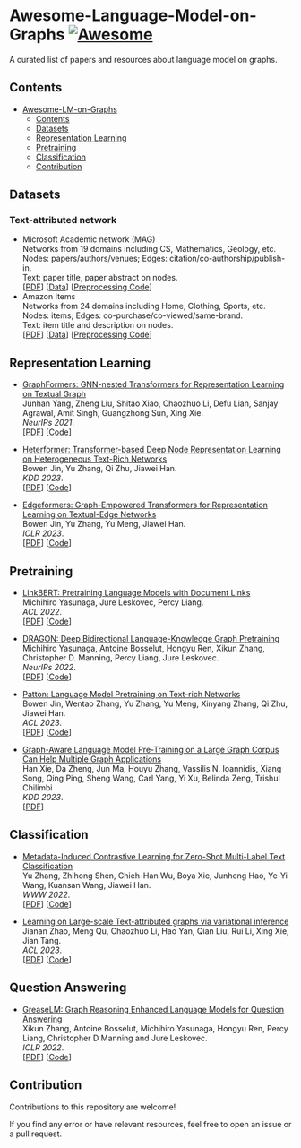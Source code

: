# Awesome-Language-Model-on-Graphs [![Awesome](https://awesome.re/badge.svg)](https://awesome.re)
A curated list of papers and resources about language model on graphs.

## Contents
- [Awesome-LM-on-Graphs](#awesome-lm-on-graphs)
  - [Contents](#contents)
  - [Datasets](#datasets)
  - [Representation Learning](#representation-learning)
  - [Pretraining](#pretraining)
  - [Classification](#classification)
  - [Contribution](#contribution)


## Datasets
### Text-attributed network
- Microsoft Academic network (MAG)
<br>Networks from 19 domains including CS, Mathematics, Geology, etc.
<br>Nodes: papers/authors/venues; Edges: citation/co-authorship/publish-in.
<br>Text: paper title, paper abstract on nodes.
<br>[[PDF](https://arxiv.org/abs/2302.03341)] [[Data](https://zenodo.org/record/7611544)] [[Preprocessing Code](https://github.com/PeterGriffinJin/Patton/blob/main/data_process/process_mag.ipynb)]
- Amazon Items
<br>Networks from 24 domains including Home, Clothing, Sports, etc.
<br>Nodes: items; Edges: co-purchase/co-viewed/same-brand.
<br>Text: item title and description on nodes.
<br>[[PDF](https://arxiv.org/pdf/1602.01585.pdf)] [[Data](https://cseweb.ucsd.edu/~jmcauley/datasets/amazon/links.html)] [[Preprocessing Code](https://github.com/PeterGriffinJin/Patton/blob/main/data_process/process_amazon.ipynb)]



## Representation Learning
- [GraphFormers: GNN-nested Transformers for
Representation Learning on Textual Graph](https://arxiv.org/abs/2105.02605)
<br>Junhan Yang, Zheng Liu, Shitao Xiao, Chaozhuo Li, Defu Lian, Sanjay Agrawal, Amit Singh, Guangzhong Sun, Xing Xie.
<br>*NeurIPs 2021*.
<br>[[PDF](https://arxiv.org/abs/2105.02605)] [[Code](https://github.com/microsoft/GraphFormers)]

- [Heterformer: Transformer-based Deep Node Representation Learning on Heterogeneous Text-Rich Networks](https://arxiv.org/abs/2205.10282)
<br>Bowen Jin, Yu Zhang, Qi Zhu, Jiawei Han.
<br>*KDD 2023*.
<br>[[PDF](https://arxiv.org/abs/2205.10282)] [[Code](https://github.com/PeterGriffinJin/Heterformer)]

- [Edgeformers: Graph-Empowered Transformers for Representation Learning on Textual-Edge Networks](https://openreview.net/pdf?id=2YQrqe4RNv)
<br>Bowen Jin, Yu Zhang, Yu Meng, Jiawei Han.
<br>*ICLR 2023*.
<br>[[PDF](https://openreview.net/pdf?id=2YQrqe4RNv)] [[Code](https://github.com/PeterGriffinJin/Edgeformers)]


## Pretraining
- [LinkBERT: Pretraining Language Models with Document Links](https://arxiv.org/pdf/2203.15827.pdf)
<br>Michihiro Yasunaga, Jure Leskovec, Percy Liang.
<br>*ACL 2022*.
<br>[[PDF](https://arxiv.org/pdf/2203.15827.pdf)] [[Code](https://github.com/michiyasunaga/LinkBERT)]

- [DRAGON: Deep Bidirectional Language-Knowledge Graph Pretraining](https://cs.stanford.edu/~myasu/papers/dragon_neurips22.pdf)
<br>Michihiro Yasunaga, Antoine Bosselut, Hongyu Ren, Xikun Zhang, Christopher D. Manning, Percy Liang, Jure Leskovec.
<br>*NeurIPs 2022*.
<br>[[PDF](https://cs.stanford.edu/~myasu/papers/dragon_neurips22.pdf)] [[Code](https://github.com/michiyasunaga/dragon)]

- [Patton: Language Model Pretraining on Text-rich Networks](https://arxiv.org/abs/2305.12268)
<br>Bowen Jin, Wentao Zhang, Yu Zhang, Yu Meng, Xinyang Zhang, Qi Zhu, Jiawei Han.
<br>*ACL 2023*.
<br>[[PDF](https://arxiv.org/abs/2305.12268)] [[Code](https://github.com/PeterGriffinJin/Patton)]

- [Graph-Aware Language Model Pre-Training on a Large Graph
Corpus Can Help Multiple Graph Applications](https://arxiv.org/pdf/2306.02592.pdf)
<br>Han Xie, Da Zheng, Jun Ma, Houyu Zhang, Vassilis N. Ioannidis, Xiang Song, Qing Ping, Sheng Wang, Carl Yang, Yi Xu, Belinda Zeng, Trishul Chilimbi
<br>*KDD 2023*.
<br>[[PDF](https://arxiv.org/pdf/2306.02592.pdf)]


## Classification
- [Metadata-Induced Contrastive Learning for Zero-Shot Multi-Label Text Classification](https://yuzhimanhua.github.io/papers/www22zhang.pdf)
<br>Yu Zhang, Zhihong Shen, Chieh-Han Wu, Boya Xie, Junheng Hao, Ye-Yi Wang, Kuansan Wang, Jiawei Han.
<br>*WWW 2022*.
<br>[[PDF](https://yuzhimanhua.github.io/papers/www22zhang.pdf)] [[Code](https://github.com/yuzhimanhua/MICoL)]

- [Learning on Large-scale Text-attributed graphs via variational inference](https://openreview.net/pdf?id=q0nmYciuuZN)
<br>Jianan Zhao, Meng Qu, Chaozhuo Li, Hao Yan, Qian Liu, Rui Li, Xing Xie, Jian Tang.
<br>*ACL 2023*.
<br>[[PDF](https://openreview.net/pdf?id=q0nmYciuuZN)] [[Code](https://github.com/AndyJZhao/GLEM)]

## Question Answering
- [GreaseLM: Graph Reasoning Enhanced Language Models for Question Answering](https://cs.stanford.edu/~myasu/papers/greaselm_iclr22.pdf)
<br>Xikun Zhang, Antoine Bosselut, Michihiro Yasunaga, Hongyu Ren, Percy Liang, Christopher D Manning and Jure Leskovec.
<br>*ICLR 2022*.
<br>[[PDF](https://cs.stanford.edu/~myasu/papers/greaselm_iclr22.pdf)] [[Code](https://github.com/snap-stanford/GreaseLM)]


## Contribution
Contributions to this repository are welcome!

If you find any error or have relevant resources, feel free to open an issue or a pull request.


<!-- - []()
<br>
<br>**.
<br>[[PDF]()] [[Code]()] -->
